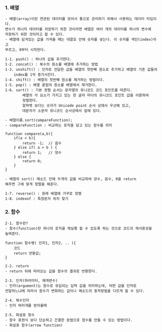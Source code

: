 ### 1. 배열

    - 배열(array)이란 연관된 데이터를 모아서 통으로 관리하기 위해서 사용하는 데이터 타입이다.
    변수가 하나의 데이터를 저장하기 위한 것이라면 배열은 여러 개의 데이터를 하나의 변수에
    저장하기 위한 것이라고 할 수 있다.
    - 배열에 담겨있는 값을 가져올 때는 대괄호 안에 숫자를 넣는다. 이 숫자를 색인(index)라고
    부르고, 0부터 시작한다. 

    1-1. push() : 하나의 값을 추가한다.
    1-2. concat() : 복수의 원소를 배열에 추가하는 방법
    1-3. unshift() : 인자로 전달한 값을 배열의 첫번째 원소로 추가하고 배열의 기존 값들의
        index를 1씩 증가시킨다.
    1-4. shift() : 배열의 첫번째 원소를 제거하는 방법이다.
    1-5. pop() : 배열 끝점의 원소를 배열에서 제거한다.
    1-6. sort() : 기본 정렬 순서는 문자열의 유니코드 코드 포인트를 따른다.
            배열의 각 요소가 가지고 있는 한 글자 마다의 유니코드 포인트 값을 이용하여
            정렬한다.
            알파벳 보다는 숫자가 Unicode point 순서 상에서 우선해 있고, 
            대문자가 소문자 유니코드 순서상에서 앞에 있다.

    - 배열이름.sort(compareFunction);
    - compareFunction : 비교하는 로직을 담고 있는 함수를 의미

    function compare(a,b){
        if(a < b){
            return -1; 	// 음수
        } else if( a > b ) {
            return 1; 	// 양수
        } else {
            return 0;
        }
    }

    - 배열의 sort() 메소드 안에 두개의 값을 비교하여 양수, 음수, 0을 return
    해주면 그에 맞게 정렬을 해준다.

    1-7. reverse() : 원래 배열에 거꾸로 정렬
    1-8. indexof : 특정문자 위치 찾기

### 2. 함수

    2-1. 함수란?
    - 함수(function)란 하나의 로직을 재실행 할 수 있도록 하는 것으로 코드의 재사용성을
    높여준다.

    function 함수명( 인자1, 인자2, .. ){
        코드
        return 반환값;
    }

    2-2. return
    - return 뒤에 따라오는 값을 함수의 결과로 반환한다.

    2-3. 인자(파라미터, 매개변수)
    - 인자(argument)는 함수로 유입되는 입력 값을 의미하는데, 어떤 값을 인자로
    전달하느냐에 따라서 함수가 변화하는 값이나 메소드의 동작방법을 다르게 할 수 있다.

    2-4. 복수인자
    - 인자 여러개를 받아올때

    2-5. 화살표 함수
    - 함수 표현식 보다 단순하고 간결한 문법으로 함수를 만들 수 있는 방법이다.
    - 화살표 함수(arrow function)